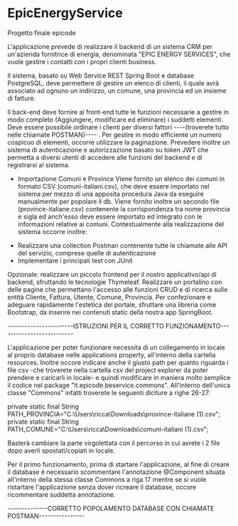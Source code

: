 # EpicEnergyService
Progetto finale epicode

L'applicazione prevede di realizzare il backend di un sistema CRM per un'azienda fornitrice di energia, denominata "EPIC ENERGY SERVICES", 
che vuole gestire i contatti con i propri clienti business.

Il sistema, basato su Web Service REST Spring Boot e database PostgreSQL, deve permettere di gestire un elenco di clienti, il quale avrà associato ad ognuno un indirizzo, un comune, una provincia ed un insieme di fatture.
 
 Il back-end deve fornire al front-end tutte le funzioni necessarie a gestire in modo completo (Aggiungere, modificare ed eliminare) i suddetti elementi.
Deve essere possibile ordinare i clienti per diversi fattori ----(troverete tutto nelle chiamate POSTMAN)---- .
 Per gestire in modo efficiente un numero cospicuo di elementi, occorre utilizzare la paginazione.
 Prevedere inoltre un sistema di autenticazione e autorizzazione basato su token JWT che permetta a diversi utenti di accedere alle funzioni del backend e di registrarsi al sistema. 

* Importazione Comuni e Province
Viene fornito un elenco dei comuni in formato CSV (comuni-italiani.csv), che deve essere importato nel sistema per mezzo di una apposita procedura Java da eseguire manualmente per popolare il db. Viene fornito inoltre un secondo file (province-italiane.csv) contenente la corrispondenza tra nome provincia e sigla ed anch'esso deve essere importato ed integrato con le informazioni relative ai comuni.
 Contestualmente alla realizzazione del sistema occorre inoltre:
- Realizzare una collection Postman contenente tutte le chiamate alle API del servizio, comprese quelle di autenticazione
- Implementare i principali test con JUnit

Opzionale:
realizzare un piccolo frontend per il nostro applicativo/api di backend, sfruttando le tecnologie Thymeleaf. 
Realizzare un portalino con delle pagine che permettano l'accesso alle funzioni CRUD e di ricerca sulle entità Cliente, Fattura, Utente, Comune, Provincia.
Per confezionare e adeguare rapidamente l'estetica del portale, sfruttare una libreria come Bootstrap, da inserire nei contenuti static della nostra app 
SpringBoot.


 
 -----------------------ISTRUZIONI PER IL CORRETTO FUNZIONAMENTO--------------------------
 
 
L'applicazione per poter funzionare necessita di un collegamento in locale al proprio database nelle applications property, all'interno della cartella resources.
Inoltre occore indicare anche il giusto path per quanto riguarda i file csv -che troverete nella cartella csv del project explorer da poter prendere e caricarli in locale- e quindi modificare in maniera molto semplice il codice nel package "it.epicode.beservice.commons". All'interno dell'unica classe "Commons" infatti troverete le seguenti diciture a righe 26-27:

  private static final String PATH_PROVINCIA="C:\\Users\\ricca\\Downloads\\province-italiane (1).csv";
	private static final String PATH_COMUNE="C:\\Users\\ricca\\Downloads\\comuni-italiani (1).csv";
  
  Basterà cambiare la parte virgolettata con il percorso in cui avrete i 2 file dopo averli spostati/copiati in locale.
  
  Per il primo funzionamento, prima di startare l'applicazione, al fine di creare il database è necessario scommentare l'annotazione @Component situata all'interno della stessa classe Commons a riga 17 mentre se si vuole ristartare l'applicazione senza dover ricreare il database, occore ricommentare suddetta annotazione.
  
  --------------CORRETTO POPOLAMENTO DATABASE CON CHIAMATE POSTMAN----------------
  
  
	
